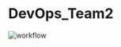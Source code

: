 # DevOps_Team2
![workflow](https://github.com/BurmeseNoob/DevOps_Team2/actions/workflows/main.yml/badge.svg)

